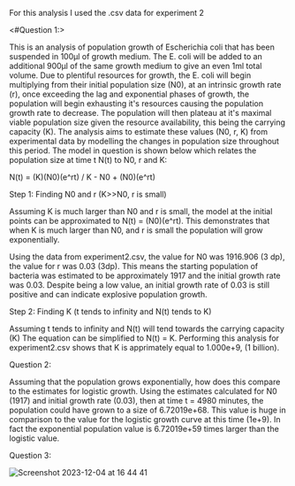 For this analysis I used the .csv data for experiment 2

<#Question 1:> 

This is an analysis of population growth of Escherichia coli that has been suspended in 100μl of growth medium. The E. coli will be added to an additional 900μl of the same growth medium to give an even 1ml total volume. Due to plentiful resources for growth, the E. coli will begin multiplying from their initial population size (N0), at an intrinsic growth rate (r), once exceeding the lag and exponential phases of growth, the population will begin exhausting it's resources causing the population growth rate to decrease. The population will then plateau at it's maximal viable population size given the resource availability, this being the carrying capacity (K). The analysis aims to estimate these values (N0, r, K) from experimental data by modelling the changes in population size throughout this period. The model in question is shown below which relates the population size at time t N(t) to N0, r and K:



N(t) = (K)(N0)(e^rt) / K - N0 + (N0)(e^rt)



Step 1: Finding N0 and r (K>>N0, r is small)

Assuming K is much larger than N0 and r is small, the model at the initial points can be approximated to N(t) = (N0)(e^rt). This demonstrates that when K is much larger than N0, and r is small the population will grow exponentially.

Using the data from experiment2.csv, the value for N0 was 1916.906 (3 dp), the value for r was 0.03 (3dp). This means the starting population of bacteria was estimated to be approximately 1917 and the initial growth rate was 0.03. Despite being a low value, an initial growth rate of 0.03 is still positive and can indicate explosive population growth. 

Step 2: Finding K (t tends to infinity and N(t) tends to K)

Assuming t tends to infinity and N(t) will tend towards the carrying capacity (K) The equation can be simplified to N(t) = K. Performing this analysis for experiment2.csv shows that K is apprimately equal to 1.000e+9, (1 billion).

Question 2:

Assuming that the population grows exponentially, how does this compare to the estimates for logistic growth. Using the estimates calculated for N0 (1917) and initial growth rate (0.03), then at time t = 4980 minutes, the population could have grown to a size of 6.72019e+68. This value is huge in comparison to the value for the logistic growth curve at this time (1e+9). In fact the exponential population value is  6.72019e+59 times larger than the logistic value.

Question 3:

![Screenshot 2023-12-04 at 16 44 41](https://github.com/user39201/logistic_growth/assets/150145166/3501801a-5b88-48ba-b9e4-67cee007edfd)
